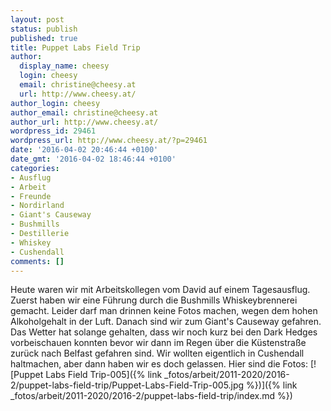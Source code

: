 ```yaml
---
layout: post
status: publish
published: true
title: Puppet Labs Field Trip
author:
  display_name: cheesy
  login: cheesy
  email: christine@cheesy.at
  url: http://www.cheesy.at/
author_login: cheesy
author_email: christine@cheesy.at
author_url: http://www.cheesy.at/
wordpress_id: 29461
wordpress_url: http://www.cheesy.at/?p=29461
date: '2016-04-02 20:46:44 +0100'
date_gmt: '2016-04-02 18:46:44 +0100'
categories:
- Ausflug
- Arbeit
- Freunde
- Nordirland
- Giant's Causeway
- Bushmills
- Destillerie
- Whiskey
- Cushendall
comments: []
---
```

Heute waren wir mit Arbeitskollegen vom David auf einem Tagesausflug. Zuerst haben wir eine Führung durch die Bushmills Whiskeybrennerei gemacht. Leider darf man drinnen keine Fotos machen, wegen dem hohen Alkoholgehalt in der Luft. Danach sind wir zum Giant's Causeway gefahren. Das Wetter hat solange gehalten, dass wir noch kurz bei den Dark Hedges vorbeischauen konnten bevor wir dann im Regen über die Küstenstraße zurück nach Belfast gefahren sind. Wir wollten eigentlich in Cushendall haltmachen, aber dann haben wir es doch gelassen. Hier sind die Fotos:
[![Puppet Labs Field Trip-005]({% link _fotos/arbeit/2011-2020/2016-2/puppet-labs-field-trip/Puppet-Labs-Field-Trip-005.jpg %})]({% link _fotos/arbeit/2011-2020/2016-2/puppet-labs-field-trip/index.md %})
